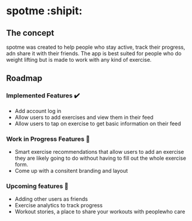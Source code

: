 # spotme :shipit:

## The concept

spotme was created to help people who stay active, track their progress, adn share it with their friends. The app is best suited for people who do weight lifting but is made to work with any kind of exercise.

## Roadmap

### Implemented Features :heavy_check_mark:

- Add account log in 
- Allow users to add exercises and view them in their feed
- Allow users to tap on exercise to get basic information on their feed

### Work in Progress Features :hammer:

- Smart exercise recommendations that allow users to add an exercise they are likely going to do without having to fill out the whole exercise form.
- Come up with a consitent branding and layout

### Upcoming features :sunrise:

- Adding other users as friends
- Exercise analytics to track progress
- Workout stories, a place to share your workouts with peoplewho care

